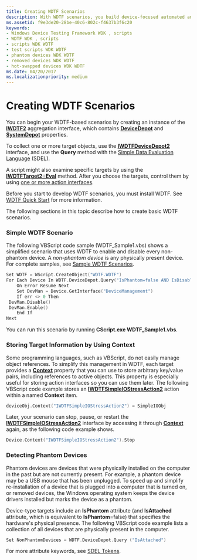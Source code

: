 ```yaml
---
title: Creating WDTF Scenarios
description: With WDTF scenarios, you build device-focused automated and customized test scenarios using the WDTF framework.
ms.assetid: f9e3de20-28be-40c6-802c-f4637b3f6c20
keywords:
- Windows Device Testing Framework WDK , scripts
- WDTF WDK , scripts
- scripts WDK WDTF
- test scripts WDK WDTF
- phantom devices WDK WDTF
- removed devices WDK WDTF
- hot-swapped devices WDK WDTF
ms.date: 04/20/2017
ms.localizationpriority: medium
---
```


# Creating WDTF Scenarios


You can begin your WDTF-based scenarios by creating an instance of the [**IWDTF2**](https://docs.microsoft.com/windows-hardware/drivers/ddi/index) aggregation interface, which contains [**DeviceDepot**](https://docs.microsoft.com/windows-hardware/drivers/ddi/wdtf/nf-wdtf-iwdtf2-get_devicedepot) and [**SystemDepot**](https://docs.microsoft.com/windows-hardware/drivers/ddi/wdtf/nf-wdtf-iwdtf2-get_systemdepot) properties.

To collect one or more target objects, use the [**IWDTFDeviceDepot2**](https://docs.microsoft.com/windows-hardware/drivers/ddi/wdtf/nn-wdtf-iwdtfdevicedepot2) interface, and use the **Query** method with the [Simple Data Evaluation Language](simple-data-evaluation-language-overview.md) (SDEL).

A script might also examine specific targets by using the [**IWDTFTarget2::Eval**](https://docs.microsoft.com/windows-hardware/drivers/ddi/wdtf/nf-wdtf-iwdtftarget2-eval) method. After you choose the targets, control them by using [one or more action interfaces](controlling-targets.md).

Before you start to develop WDTF scenarios, you must install WDTF. See [WDTF Quick Start](wdtf-quick-start-.md) for more information.

The following sections in this topic describe how to create basic WDTF scenarios.

### Simple WDTF Scenario

The following VBScript code sample (WDTF\_Sample1.vbs) shows a simplified scenario that uses WDTF to enable and disable every non-phantom device. A *non-phantom device* is any physically present device. For complete samples, see [Sample WDTF Scenarios](sample-wdtf-scenarios.md).

```cpp
Set WDTF = WScript.CreateObject("WDTF.WDTF")
For Each Device In WDTF.DeviceDepot.Query("IsPhantom=false AND IsDisableable")
    On Error Resume Next
    Set DevMan = Device.GetInterface("DeviceManagement")
    If err <> 0 Then
 DevMan.Disable()
 DevMan.Enable()
    End If
Next
```

You can run this scenario by running **CScript.exe WDTF\_Sample1.vbs**.

### Storing Target Information by Using Context

Some programming languages, such as VBScript, do not easily manage object references. To simplify this management in WDTF, each target provides a [**Context**](https://docs.microsoft.com/windows-hardware/drivers/ddi/wdtf/nf-wdtf-iwdtftarget2-put_context) property that you can use to store arbitrary key/value pairs, including references to active objects. This property is especially useful for storing action interfaces so you can use them later. The following VBScript code example stores an [**IWDTFSimpleIOStressAction2**](https://docs.microsoft.com/windows-hardware/drivers/ddi/wdtfinterfaces/nn-wdtfinterfaces-iwdtfsimpleiostressaction2) action within a named **Context** item.

```cpp
deviceObj.Context("IWDTFSimpleIOStressAction2") = SimpleIOObj
```

Later, your scenario can stop, pause, or restart the [**IWDTFSimpleIOStressAction2**](https://docs.microsoft.com/windows-hardware/drivers/ddi/wdtfinterfaces/nn-wdtfinterfaces-iwdtfsimpleiostressaction2) interface by accessing it through [**Context**](https://docs.microsoft.com/windows-hardware/drivers/ddi/wdtf/nf-wdtf-iwdtftarget2-put_context) again, as the following code example shows.

```cpp
Device.Context("IWDTFSimpleIOStressAction2").Stop
```

### Detecting Phantom Devices

Phantom devices are devices that were physically installed on the computer in the past but are not currently present. For example, a phantom device may be a USB mouse that has been unplugged. To speed up and simplify re-installation of a device that is plugged into a computer that is turned on, or removed devices, the Windows operating system keeps the device drivers installed but marks the device as a phantom.

Device-type targets include an **IsPhantom** attribute (and **IsAttached** attribute, which is equivalent to **IsPhantom**=false) that specifies the hardware's physical presence. The following VBScript code example lists a collection of all devices that are physically present in the computer.

```cpp
Set NonPhantomDevices = WDTF.DeviceDepot.Query ("IsAttached")
```

For more attribute keywords, see [SDEL Tokens](https://docs.microsoft.com/windows-hardware/drivers/ddi/index).

 

 




